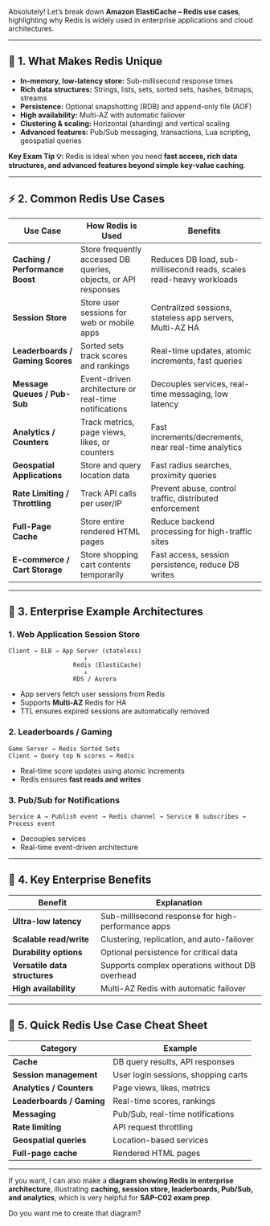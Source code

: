 Absolutely! Let’s break down **Amazon ElastiCache – Redis use cases**, highlighting why Redis is widely used in enterprise applications and cloud architectures.

---

## 🧭 1. What Makes Redis Unique

- **In-memory, low-latency store:** Sub-millisecond response times
- **Rich data structures:** Strings, lists, sets, sorted sets, hashes, bitmaps, streams
- **Persistence:** Optional snapshotting (RDB) and append-only file (AOF)
- **High availability:** Multi-AZ with automatic failover
- **Clustering & scaling:** Horizontal (sharding) and vertical scaling
- **Advanced features:** Pub/Sub messaging, transactions, Lua scripting, geospatial queries

**Key Exam Tip 💡:** Redis is ideal when you need **fast access, rich data structures, and advanced features beyond simple key-value caching**.

---

## ⚡ 2. Common Redis Use Cases

| Use Case                         | How Redis is Used                                               | Benefits                                                            |
| -------------------------------- | --------------------------------------------------------------- | ------------------------------------------------------------------- |
| **Caching / Performance Boost**  | Store frequently accessed DB queries, objects, or API responses | Reduces DB load, sub-millisecond reads, scales read-heavy workloads |
| **Session Store**                | Store user sessions for web or mobile apps                      | Centralized sessions, stateless app servers, Multi-AZ HA            |
| **Leaderboards / Gaming Scores** | Sorted sets track scores and rankings                           | Real-time updates, atomic increments, fast queries                  |
| **Message Queues / Pub-Sub**     | Event-driven architecture or real-time notifications            | Decouples services, real-time messaging, low latency                |
| **Analytics / Counters**         | Track metrics, page views, likes, or counters                   | Fast increments/decrements, near real-time analytics                |
| **Geospatial Applications**      | Store and query location data                                   | Fast radius searches, proximity queries                             |
| **Rate Limiting / Throttling**   | Track API calls per user/IP                                     | Prevent abuse, control traffic, distributed enforcement             |
| **Full-Page Cache**              | Store entire rendered HTML pages                                | Reduce backend processing for high-traffic sites                    |
| **E-commerce / Cart Storage**    | Store shopping cart contents temporarily                        | Fast access, session persistence, reduce DB writes                  |

---

## 🔹 3. Enterprise Example Architectures

### 1. **Web Application Session Store**

```
Client → ELB → App Server (stateless)
                     ↓
                  Redis (ElastiCache)
                     ↓
                  RDS / Aurora
```

- App servers fetch user sessions from Redis
- Supports **Multi-AZ** Redis for HA
- TTL ensures expired sessions are automatically removed

### 2. **Leaderboards / Gaming**

```
Game Server → Redis Sorted Sets
Client → Query top N scores → Redis
```

- Real-time score updates using atomic increments
- Redis ensures **fast reads and writes**

### 3. **Pub/Sub for Notifications**

```
Service A → Publish event → Redis channel → Service B subscribes → Process event
```

- Decouples services
- Real-time event-driven architecture

---

## 🔹 4. Key Enterprise Benefits

| Benefit                       | Explanation                                        |
| ----------------------------- | -------------------------------------------------- |
| **Ultra-low latency**         | Sub-millisecond response for high-performance apps |
| **Scalable read/write**       | Clustering, replication, and auto-failover         |
| **Durability options**        | Optional persistence for critical data             |
| **Versatile data structures** | Supports complex operations without DB overhead    |
| **High availability**         | Multi-AZ Redis with automatic failover             |

---

## 🧾 5. Quick Redis Use Case Cheat Sheet

| Category                  | Example                             |
| ------------------------- | ----------------------------------- |
| **Cache**                 | DB query results, API responses     |
| **Session management**    | User login sessions, shopping carts |
| **Analytics / Counters**  | Page views, likes, metrics          |
| **Leaderboards / Gaming** | Real-time scores, rankings          |
| **Messaging**             | Pub/Sub, real-time notifications    |
| **Rate limiting**         | API request throttling              |
| **Geospatial queries**    | Location-based services             |
| **Full-page cache**       | Rendered HTML pages                 |

---

If you want, I can also make a **diagram showing Redis in enterprise architecture**, illustrating **caching, session store, leaderboards, Pub/Sub, and analytics**, which is very helpful for **SAP-C02 exam prep**.

Do you want me to create that diagram?
